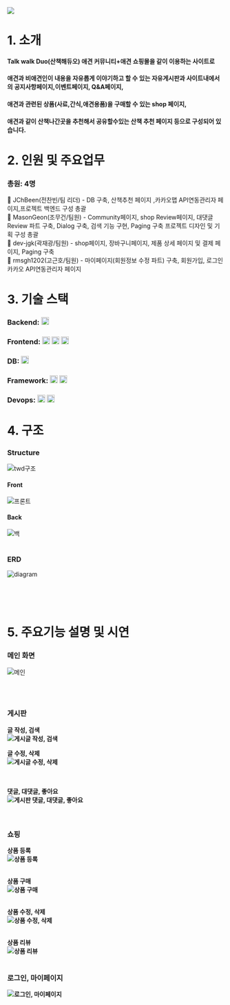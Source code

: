 <img src="https://capsule-render.vercel.app/api?type=waving&color=auto&height=200&section=header&text=Take Walk Duo&fontSize=60" />


# 1. 소개
#### Talk walk Duo(산책해듀오) 애견 커뮤니티+애견 쇼핑몰을 같이 이용하는 사이트로
#### 애견과 비애견인이 내용을 자유롭게 이야기하고 할 수 있는 자유게시판과 사이트내에서의 공지사항페이지,이벤트페이지, Q&A페이지,
#### 애견과 관련된 상품(사료,간식,애견용품)을 구매할 수 있는 shop 페이지,
#### 애견과 같이 산책나간곳을 추천해서 공유할수있는 산책 추천 페이지 등으로 구성되어 있습니다.
 

# 2. 인원 및 주요업무
### 총원: 4명
:chicken: JChBeen(전찬빈/팀 리더) - DB 구축, 산책추천 페이지 ,카카오맵 API연동관리자 페이지,프로젝트 백엔드 구성 총괄
<br>
:snake: MasonGeon(조무건/팀원)  -  Community페이지, shop Review페이지, 대댓글 Review 파트 구축, Dialog 구축, 검색 기능 구현, Paging 구축 프로젝트 디자인 및 기획 구성 총괄
<br>
:pig: dev-jgk(곽재광/팀원)  -  shop페이지, 장바구니페이지, 제품 상세 페이지 및 결제 페이지, Paging 구축
<br>
:pig: rmsgh1202(고근호/팀원) - 마이페이지(회원정보 수정 파트) 구축, 회원가입, 로그인카카오 API연동관리자 페이지
<br>
# 3. 기술 스택
### Backend: <img height="18px" src="https://img.shields.io/badge/Java-blue">
### Frontend: <img height="18px" src="https://img.shields.io/badge/HTML-orange"> <img height="18px" src="https://img.shields.io/badge/CSS-red"> <img height="18px" src="https://img.shields.io/badge/JavaScript-yellow">
### DB: <img height="18px" src="https://img.shields.io/badge/MariaDB-9cf">
### Framework: <img height="18px" src="https://img.shields.io/badge/SpringBoot-green"> <img height="18px" src="https://img.shields.io/badge/MyBatis-black">
### Devops: <img height="18px" src="https://img.shields.io/badge/GitHub-black"> <img height="18px" src="https://img.shields.io/badge/AWS-orange">
# 4. 구조 

### Structure
![twd구조](https://user-images.githubusercontent.com/119988441/225614892-86621eec-1bc7-42d9-b9b4-09711fd4e6c3.png)

#### Front
![프론트](https://user-images.githubusercontent.com/119988441/225615172-9258a7d6-67bd-491c-b037-892ff305e465.PNG)

#### Back
![백](https://user-images.githubusercontent.com/119988441/225615248-02882c8b-1d50-4fee-ab37-122a12584c51.PNG)
<br><br>

### ERD
![diagram](https://user-images.githubusercontent.com/119988441/225615601-65846d48-84bb-454e-8820-ce8b43e23087.png)

<br><br><br>




# 5. 주요기능 설명 및 시연

### **메인 화면**
![메인](https://user-images.githubusercontent.com/119988600/225582116-4ba8f7b2-7807-4d93-8fe4-29a4a400906e.gif)
 <br><br><br><br>

### **게시판**
<a><b>글 작성, 검색</a><br>
![게시글 작성, 검색](https://user-images.githubusercontent.com/119988600/225583214-22f5f9d0-3747-4182-a19f-587d43abaf06.gif)
 <br>

<a><b>글 수정, 삭제</a><br>
![게시글 수정, 삭제](https://user-images.githubusercontent.com/119988600/225583528-8509bdc0-6dea-4654-9d67-95b1e4770486.gif)
<br><br><br>

<a><b>댓글, 대댓글, 좋아요</a><br>
![게시판 댓글, 대댓글, 좋아요](https://user-images.githubusercontent.com/119988600/225583672-5ca7267c-b068-4001-91ee-63183b711aea.gif)
<br><br><br>

### **쇼핑**
<a><b>상품 등록</a><br>
![상품 등록](https://user-images.githubusercontent.com/119988600/225584058-2abec611-29ec-44ca-aa69-b3ab4acd3ed6.gif)
<br><br>

<a><b>상품 구매</a><br>
![상품 구매](https://user-images.githubusercontent.com/119988600/225584205-23e1b278-d2b1-4cda-beec-54aee47f4313.gif)
<br><br>

<a><b>상품 수정, 삭제</a><br>
![상품 수정, 삭제](https://user-images.githubusercontent.com/119988600/225584267-e0bdab06-7015-4348-b34e-f7b7352cb39b.gif)
<br><br>

<a><b>상품 리뷰</a><br>
![상품 리뷰](https://user-images.githubusercontent.com/119988600/225584303-45fb2773-6252-4177-b45c-412aedd4ea7e.gif)
<br><br>


### **로그인, 마이페이지**
![로그인, 마이페이지](https://user-images.githubusercontent.com/119988600/225582562-134a6274-858a-4bf7-81a5-c16fb34c6f94.gif)
<br><br><br>
